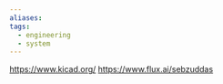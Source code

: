 ```yaml
---
aliases: 
tags:
  - engineering
  - system
---
```


https://www.kicad.org/
https://www.flux.ai/sebzuddas
